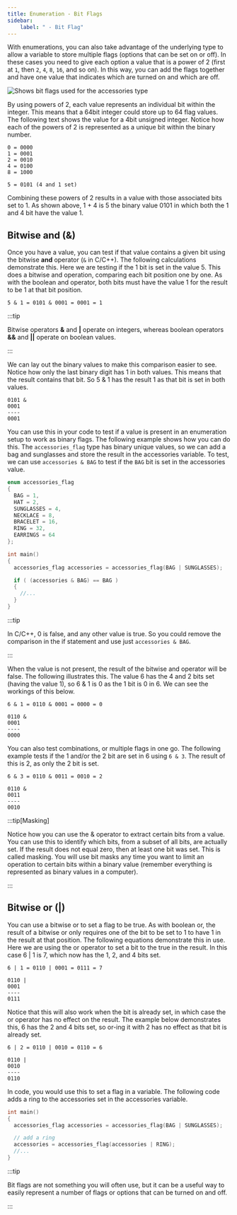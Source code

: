 ```yaml
---
title: Enumeration - Bit Flags
sidebar:
    label: " - Bit Flag"
---
```


With enumerations, you can also take advantage of the underlying type to allow a variable to store multiple flags (options that can be set on or off). In these cases you need to give each option a value that is a power of 2 (first at `1`, then `2`, `4`, `8`, `16`, and so on). In this way, you can add the flags together and have one value that indicates which are turned on and which are off.

![Shows bit flags used for the accessories type](./images/custom-type-bit-flag.png)

By using powers of 2, each value represents an individual bit within the integer. This means that a 64bit integer could store up to 64 flag values. The following text shows the value for a 4bit unsigned integer. Notice how each of the powers of 2 is represented as a unique bit within the binary number.

```
0 = 0000
1 = 0001
2 = 0010
4 = 0100
8 = 1000

5 = 0101 (4 and 1 set)
```

Combining these powers of 2 results in a value with those associated bits set to 1. As shown above, 1 + 4 is 5 the binary value 0101 in which both the 1 and 4 bit have the value 1.

## Bitwise and (&)

Once you have a value, you can test if that value contains a given bit using the bitwise **and** operator (`&` in C/C++). The following calculations demonstrate this. Here we are testing if the 1 bit is set in the value 5. This does a bitwise and operation, comparing each bit position one by one. As with the boolean and operator, both bits must have the value 1 for the result to be 1 at that bit position.

```
5 & 1 = 0101 & 0001 = 0001 = 1
```

:::tip

Bitwise operators **&** and **|** operate on integers, whereas boolean operators **&&** and **||** operate on boolean values.

:::

We can lay out the binary values to make this comparison easier to see. Notice how only the last binary digit has 1 in both values. This means that the result contains that bit. So 5 & 1 has the result 1 as that bit is set in both values.

```
0101 &
0001
----
0001
```

You can use this in your code to test if a value is present in an enumeration setup to work as binary flags. The following example shows how you can do this. The `accessories_flag` type has binary unique values, so we can add a bag and sunglasses and store the result in the accessories variable. To test, we can use `accessories & BAG` to test if the `BAG` bit is set in the accessories value.

```cpp
enum accessories_flag
{
  BAG = 1,
  HAT = 2,
  SUNGLASSES = 4,
  NECKLACE = 8,
  BRACELET = 16,
  RING = 32,
  EARRINGS = 64
};

int main()
{
  accessories_flag accessories = accessories_flag(BAG | SUNGLASSES);

  if ( (accessories & BAG) == BAG )
  {
    //...
  }
}
```

:::tip

In C/C++, 0 is false, and any other value is true. So you could remove the comparison in the if statement and use just `accessories & BAG`.

:::

When the value is not present, the result of the bitwise and operator will be false. The following illustrates this. The value 6 has the 4 and 2 bits set (having the value 1), so 6 & 1 is 0 as the 1 bit is 0 in 6. We can see the workings of this below.

```
6 & 1 = 0110 & 0001 = 0000 = 0

0110 &
0001
----
0000
```

You can also test combinations, or multiple flags in one go. The following example tests if the 1 and/or the 2 bit are set in 6 using `6 & 3`. The result of this is 2, as only the 2 bit is set.

```
6 & 3 = 0110 & 0011 = 0010 = 2

0110 &
0011
----
0010
```

:::tip[Masking]

Notice how you can use the & operator to extract certain bits from a value. You can use this to identify which bits, from a subset of all bits, are actually set. If the result does not equal zero, then at least one bit was set. This is called masking. You will use bit masks any time you want to limit an operation to certain bits within a binary value (remember everything is represented as binary values in a computer).

:::

## Bitwise or (|)

You can use a bitwise or to set a flag to be true. As with boolean or, the result of a bitwise or only requires one of the bit to be set to 1 to have 1 in the result at that position. The following equations demonstrate this in use. Here we are using the or operator to set a bit to the true in the result. In this case 6 | 1 is 7, which now has the 1, 2, and 4 bits set.

```
6 | 1 = 0110 | 0001 = 0111 = 7

0110 |
0001
----
0111
```

Notice that this will also work when the bit is already set, in which case the or operator has no effect on the result. The example below demonstrates this, 6 has the 2 and 4 bits set, so or-ing it with 2 has no effect as that bit is already set.

```
6 | 2 = 0110 | 0010 = 0110 = 6

0110 |
0010
----
0110
```

In code, you would use this to set a flag in a variable. The following code adds a ring to the accessories set in the accessories variable.

```cpp
int main()
{
  accessories_flag accessories = accessories_flag(BAG | SUNGLASSES);

  // add a ring
  accessories = accessories_flag(accessories | RING);
  //...
}
```

:::tip

Bit flags are not something you will often use, but it can be a useful way to easily represent a number of flags or options that can be turned on and off.

:::
